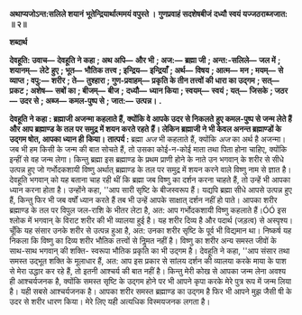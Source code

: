 **अथाप्यजोऽन्त:सलिले शयानं** **भूतेन्द्रियार्थात्ममयं वपुस्ते ।** **गुणप्रवाहं सदशेषबीजं** **दध्यौ स्वयं यज्जठराब्जजात: ॥ २॥** 

**शब्दार्थ** 

**देवहूति: उवाच—** **देवहूति ने कहा** **; अथ अपि—** **और भी** **; अज:—** **ब्रह्मा जी** **; अन्त:-सलिले—** **जल में** **; शयानम्—** **लेटे** **हुए** **; भूत—** **भौतिक तत्त्व** **; इन्द्रिय—** **इन्द्रियाँ** **; अर्थ—** **विषय** **; आत्म—** **मन** **; मयम्—** **से व्याप्त** **; वपु:—** **शरीर** **; ते—** **तुश्हारा** **; गुण-प्रवाहम्—** **प्रकृति के तीन तत्त्वों की धारा का उद्गम** **; सत्—** **प्रकट** **; अशेष—** **सबों का** **; बीजम्—** **बीज** **;** **दध्यौ—** **ध्यान किया** **; स्वयम्—** **स्वयं** **; यत्—** **जिसके** **; जठर—** **उदर से** **; अब्ज—** **कमल-पुष्प से** **; जात:—** **उत्पन्न।** **.** 

**देवहूति ने कहा : ब्रह्माजी अजन्मा कहलाते हैं, क्योंकि वे आपके उदर से निकलते** **हुए कमल-पुष्प से जन्म लेते हैं और आप ब्रह्माण्ड के तल पर समुद्र में शयन करते रहते** **हैं। लेकिन ब्रह्माजी ने भी केवल अनन्त ब्रह्माण्डों के उद्गम षोत, आपका ध्यान ही** **किया।** **तात्पर्य :** ब्रह्मा *अज* भी कहलाते हैं, क्योंकि *अज* का अर्थ है अजन्मा। जब भी हम किसी के जन्म की बात सोचते हैं, तो उसका कोई-न-कोई माता तथा पिता होना चाहिए, क्योंकि इन्हीं से वह जन्म लेगा। किन्तु ब्रह्मा इस ब्रह्माण्ड के प्रथम प्राणी होने के नाते उन भगवान् के शरीर से सीधे उत्पन्न हुए जो गर्भोदकशायी विष्णु अर्थात् ब्रह्माण्ड के तल पर समुद्र में शयन करने वाले विष्णु नाम से ज्ञात है। देवहूति भगवान् को यह बताना चाह रही थीं कि ब्रह्मा जब विष्णु का दर्शन करना चाहते हैं, तो उन्हें भी आपका ध्यान करना होता है। उन्होंने कहा, ''आप सारी सृष्टि के बीजस्वरूप हैं। यद्यपि ब्रह्मा सीधे आपसे उत्पन्न हुए हैं, किन्तु फिर भी जब वर्षों ध्यान करते हैं तब भी उन्हें आपके साक्षात् दर्शन नहीं हो पाते। आपका शरीर ब्रह्माण्ड के तल पर विपुल जल-राशि के भीतर लेटा है, अत: आप गर्भोदकशायी विष्णु कहलाते हैं।ÓÓ इस श्लोक में भगवान् के विराट शरीर की भी व्यालया हुई है। यह शरीर दिव्य है और पदार्थ (जड़त्व) से अस्पृश्य। चूँकि यह संसार उनके शरीर से उत्पन्न हुआ है, अत: उनका शरीर सृष्टि के पूर्व भी विद्यमान था। निष्कर्ष यह निकला कि विष्णु का दिव्य शरीर भौतिक तत्त्वों से निॢमत नहीं है। विष्णु का शरीर अन्य समस्त जीवों के साथ-साथ भगवान् की शक्ति- स्वरूपा भौतिक प्रकृति का भी उद्गम है। देवहूति ने कहा, ''आप संसार तथा समस्त उद्भूत शक्ति के मूलाधार हैं, अत: आप इस प्रकार से सांलय दर्शन की व्यालया करके माया के पाश से मेरा उद्धार कर रहे हैं, तो इतनी आश्चर्य की बात नहीं है। किन्तु मेरी कोख से आपका जन्म लेना अवश्य ही आश्चर्यजनक है, क्योंकि समस्त सृष्टि के उद्गम होने पर भी आपने कृपा करके मेरे पुत्र रूप में जन्म लिया है। यही सबसे आश्चर्यजनक है। आपका शरीर समस्त ब्रह्माण्ड का उद्गम है फिर भी आपने मुझ जैसी षी के उदर से शरीर धारण किया। मेरे लिए यही अत्यधिक विस्मयजनक लगता है।  